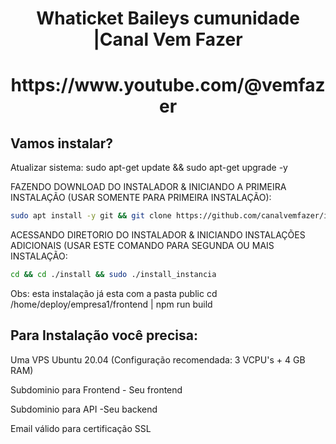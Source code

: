 <h1 align="center">Whaticket Baileys cumunidade |Canal Vem Fazer</h1>

<h1 align="center">https://www.youtube.com/@vemfazer</h1>


## Vamos instalar?
Atualizar sistema:
sudo apt-get update && sudo apt-get upgrade -y

FAZENDO DOWNLOAD DO INSTALADOR & INICIANDO A PRIMEIRA INSTALAÇÃO (USAR SOMENTE PARA PRIMEIRA INSTALAÇÃO):

```bash
sudo apt install -y git && git clone https://github.com/canalvemfazer/instalador install && sudo chmod -R 777 ./install && cd ./install && sudo ./install_primaria
```

ACESSANDO DIRETORIO DO INSTALADOR & INICIANDO INSTALAÇÕES ADICIONAIS (USAR ESTE COMANDO PARA SEGUNDA OU MAIS INSTALAÇÃO:
```bash
cd && cd ./install && sudo ./install_instancia
```


Obs: esta instalação já esta com a pasta public
cd /home/deploy/empresa1/frontend |
npm run build

## Para Instalação você precisa:

Uma VPS Ubuntu 20.04 (Configuração recomendada: 3 VCPU's + 4 GB RAM)

Subdominio para Frontend - Seu frontend

Subdominio para API -Seu backend

Email válido para certificação SSL












